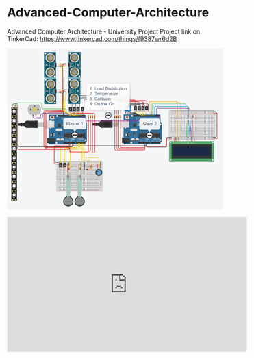 # Advanced-Computer-Architecture
Advanced Computer Architecture - University Project
Project link on TinkerCad: https://www.tinkercad.com/things/f9387wr6d2B

![alt text](https://github.com/DrAlexWild/Advanced-Computer-Architecture/blob/main/Capturar.PNG)

<iframe width="560" height="315" src="https://www.youtube.com/embed/dnn7gQx5fak" title="YouTube video player" frameborder="0" allow="accelerometer; autoplay; clipboard-write; encrypted-media; gyroscope; picture-in-picture" allowfullscreen></iframe>
